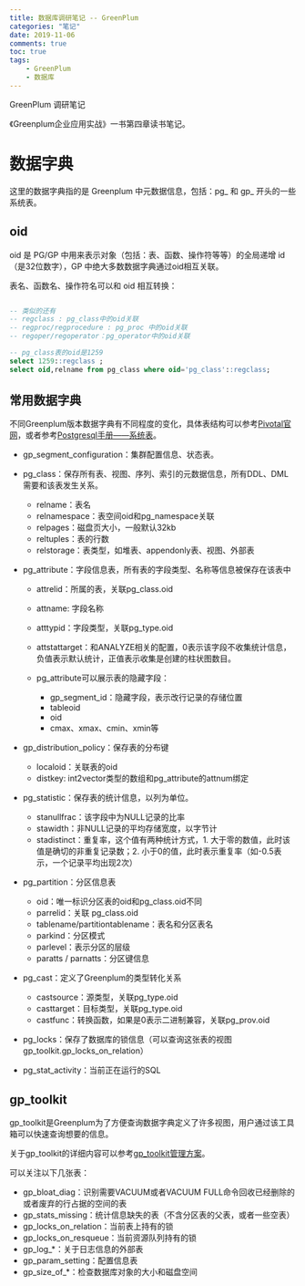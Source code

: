 ```yaml
---
title: 数据库调研笔记 -- GreenPlum
categories: "笔记"
date: 2019-11-06
comments: true
toc: true
tags:
	- GreenPlum
	- 数据库
---
```


GreenPlum 调研笔记

<!--more-->

《Greenplum企业应用实战》一书第四章读书笔记。

# 数据字典

这里的数据字典指的是 Greenplum 中元数据信息，包括：pg_ 和 gp_ 开头的一些系统表。

## oid

oid 是 PG/GP 中用来表示对象（包括：表、函数、操作符等等）的全局递增 id （是32位数字），GP 中绝大多数数据字典通过oid相互关联。

表名、函数名、操作符名可以和 oid 相互转换：

```sql

-- 类似的还有
-- regclass : pg_class中的oid关联
-- regproc/regprocedure : pg_proc 中的oid关联
-- regoper/regoperator：pg_operator中的oid关联

-- pg_class表的oid是1259
select 1259::regclass ; 
select oid,relname from pg_class where oid='pg_class'::regclass;

```

## 常用数据字典

不同Greenplum版本数据字典有不同程度的变化，具体表结构可以参考[Pivotal官网](https://gpdb.docs.pivotal.io/6-1/ref_guide/system_catalogs/gp_segment_configuration.html)，或者参考[Postgresql手册——系统表](https://www.php.cn/manual/view/20933.html#)。

- gp_segment_configuration：集群配置信息、状态表。
- pg_class：保存所有表、视图、序列、索引的元数据信息，所有DDL、DML需要和该表发生关系。

	- relname：表名
	- relnamespace：表空间oid和pg_namespace关联
	- relpages：磁盘页大小，一般默认32kb
	- reltuples：表的行数
	- relstorage：表类型，如堆表、appendonly表、视图、外部表

- pg_attribute：字段信息表，所有表的字段类型、名称等信息被保存在该表中

	- attrelid：所属的表，关联pg_class.oid
	- attname: 字段名称
	- atttypid：字段类型，关联pg_type.oid
	- attstattarget：和ANALYZE相关的配置，0表示该字段不收集统计信息，负值表示默认统计，正值表示收集是创建的柱状图数目。
	- pg_attribute可以展示表的隐藏字段：
		
		- gp_segment_id：隐藏字段，表示改行记录的存储位置
		- tableoid
		- oid
		- cmax、xmax、cmin、xmin等

- gp_distribution_policy：保存表的分布键

	- localoid：关联表的oid
	- distkey: int2vector类型的数组和pg_attribute的attnum绑定

- pg_statistic：保存表的统计信息，以列为单位。

	- stanullfrac：该字段中为NULL记录的比率
	- stawidth：非NULL记录的平均存储宽度，以字节计
	- stadistinct：重复率，这个值有两种统计方式，1. 大于零的数值，此时该值是确切的非重复记录数；2. 小于0的值，此时表示重复率（如-0.5表示，一个记录平均出现2次）

- pg_partition：分区信息表

	- oid：唯一标识分区表的oid和pg_class.oid不同
	- parrelid：关联 pg_class.oid 
	- tablename/partitiontablename：表名和分区表名
	- parkind：分区模式
	- parlevel：表示分区的层级
	- paratts / parnatts：分区键信息

- pg_cast：定义了Greenplum的类型转化关系

	- castsource：源类型，关联pg_type.oid
	- casttarget：目标类型，关联pg_type.oid
	- castfunc：转换函数，如果是0表示二进制兼容，关联pg_prov.oid

- pg_locks：保存了数据库的锁信息（可以查询这张表的视图gp_toolkit.gp_locks_on_relation）
- pg_stat_activity：当前正在运行的SQL

## gp_toolkit

gp_toolkit是Greenplum为了方便查询数据字典定义了许多视图，用户通过该工具箱可以快速查询想要的信息。

关于gp_toolkit的详细内容可以参考[gp_toolkit管理方案](ocs-cn.github.io/docs/ref_guide/gp_toolkit.html#topic2)。

可以关注以下几张表：

- gp_bloat_diag：识别需要VACUUM或者VACUUM FULL命令回收已经删除的或者废弃的行占据的空间的表
- gp_stats_missing：统计信息缺失的表（不含分区表的父表，或者一些空表）
- gp_locks_on_relation：当前表上持有的锁
- gp_locks_on_resqueue：当前资源队列持有的锁
- gp_log_*：关于日志信息的外部表
- gp_param_setting：配置信息表
- gp_size_of_*：检查数据库对象的大小和磁盘空间